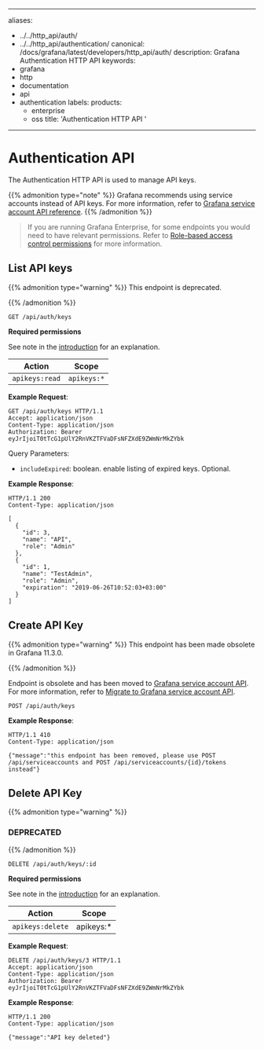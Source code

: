 -----

aliases:

- ../../http\_api/auth/
- ../../http\_api/authentication/
  canonical: /docs/grafana/latest/developers/http\_api/auth/
  description: Grafana Authentication HTTP API
  keywords:
- grafana
- http
- documentation
- api
- authentication
  labels:
  products:
  - enterprise
  - oss
    title: 'Authentication HTTP API '

-----

# Authentication API

The Authentication HTTP API is used to manage API keys.

{{% admonition type="note" %}}
Grafana recommends using service accounts instead of API keys. For more information, refer to [Grafana service account API reference](../serviceaccount/).
{{% /admonition %}}

> If you are running Grafana Enterprise, for some endpoints you would need to have relevant permissions. Refer to [Role-based access control permissions](../../../administration/roles-and-permissions/access-control/custom-role-actions-scopes/) for more information.

## List API keys

{{% admonition type="warning" %}}
This endpoint is deprecated.

{{% /admonition %}}

`GET /api/auth/keys`

**Required permissions**

See note in the [introduction](#authentication-api) for an explanation.

| Action         | Scope       |
| -------------- | ----------- |
| `apikeys:read` | `apikeys:*` |

**Example Request**:

``` http
GET /api/auth/keys HTTP/1.1
Accept: application/json
Content-Type: application/json
Authorization: Bearer eyJrIjoiT0tTcG1pUlY2RnVKZTFVaDFsNFZXdE9ZWmNrMkZYbk
```

Query Parameters:

- `includeExpired`: boolean. enable listing of expired keys. Optional.

**Example Response**:

``` http
HTTP/1.1 200
Content-Type: application/json

[
  {
    "id": 3,
    "name": "API",
    "role": "Admin"
  },
  {
    "id": 1,
    "name": "TestAdmin",
    "role": "Admin",
    "expiration": "2019-06-26T10:52:03+03:00"
  }
]
```

## Create API Key

{{% admonition type="warning" %}}
This endpoint has been made obsolete in Grafana 11.3.0.

{{% /admonition %}}

Endpoint is obsolete and has been moved to [Grafana service account API](../serviceaccount/). For more information, refer to [Migrate to Grafana service account API](/docs/grafana/\<GRAFANA_VERSION\>/administration/service-accounts/migrate-api-keys/).

`POST /api/auth/keys`

**Example Response**:

``` http
HTTP/1.1 410
Content-Type: application/json

{"message":"this endpoint has been removed, please use POST /api/serviceaccounts and POST /api/serviceaccounts/{id}/tokens instead"}
```

## Delete API Key

{{% admonition type="warning" %}}

### DEPRECATED

{{% /admonition %}}

`DELETE /api/auth/keys/:id`

**Required permissions**

See note in the [introduction](#authentication-api) for an explanation.

| Action           | Scope      |
| ---------------- | ---------- |
| `apikeys:delete` | apikeys:\* |

**Example Request**:

``` http
DELETE /api/auth/keys/3 HTTP/1.1
Accept: application/json
Content-Type: application/json
Authorization: Bearer eyJrIjoiT0tTcG1pUlY2RnVKZTFVaDFsNFZXdE9ZWmNrMkZYbk
```

**Example Response**:

``` http
HTTP/1.1 200
Content-Type: application/json

{"message":"API key deleted"}
```
